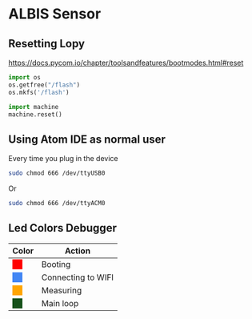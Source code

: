 # ALBIS Sensor

## Resetting Lopy

https://docs.pycom.io/chapter/toolsandfeatures/bootmodes.html#reset

```python
import os
os.getfree("/flash")
os.mkfs('/flash')

import machine
machine.reset()

```

## Using Atom IDE as normal user

Every time you plug in the device

```bash
sudo chmod 666 /dev/ttyUSB0
```
Or
```bash
sudo chmod 666 /dev/ttyACM0
```

## Led Colors Debugger

Color | Action
----- | -------
<div style="background-color: #ff0000; height: 20px; width: 20px;"></div> | Booting
<div style="background-color: #4286f4; height: 20px; width: 20px;"></div> | Connecting to WIFI
<div style="background-color: #ffa500; height: 20px; width: 20px;"></div> | Measuring
<div style="background-color: #155119; height: 20px; width: 20px;"></div> | Main loop
